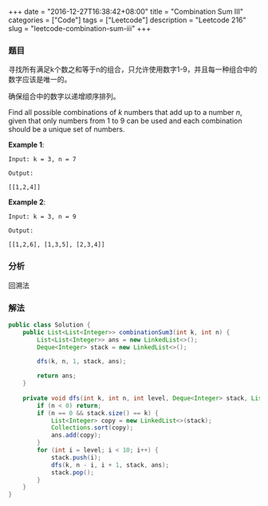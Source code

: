 +++
date = "2016-12-27T16:38:42+08:00"
title = "Combination Sum III"
categories = ["Code"]
tags = ["Leetcode"]
description = "Leetcode 216"
slug = "leetcode-combination-sum-iii"
+++

### 题目

寻找所有满足k个数之和等于n的组合，只允许使用数字1-9，并且每一种组合中的数字应该是唯一的。

确保组合中的数字以递增顺序排列。

Find all possible combinations of _k_ numbers that add up to a number _n_, given that only numbers from 1 to 9 can be used and each combination should be a unique set of numbers.


__Example 1__:

```console
Input: k = 3, n = 7

Output:

[[1,2,4]]
```

__Example 2__:

```console
Input: k = 3, n = 9

Output:

[[1,2,6], [1,3,5], [2,3,4]]
```

### 分析

回溯法

### 解法

```java
public class Solution {
    public List<List<Integer>> combinationSum3(int k, int n) {
        List<List<Integer>> ans = new LinkedList<>();
        Deque<Integer> stack = new LinkedList<>();

        dfs(k, n, 1, stack, ans);

        return ans;
    }
    
    private void dfs(int k, int n, int level, Deque<Integer> stack, List<List<Integer>> ans) {
        if (n < 0) return;
        if (n == 0 && stack.size() == k) {
            List<Integer> copy = new LinkedList<>(stack);
            Collections.sort(copy);
            ans.add(copy);
        }
        for (int i = level; i < 10; i++) {
            stack.push(i);
            dfs(k, n - i, i + 1, stack, ans);
            stack.pop();
        }
    }
}
```
